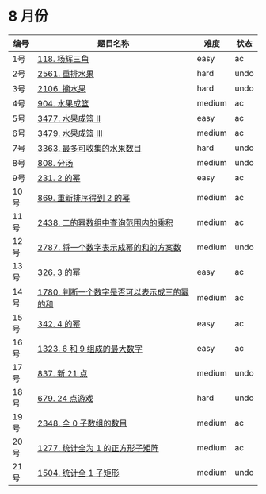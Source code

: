 # 8 月份

**编号**|**题目名称**|**难度**|**状态**
--------|------------|--------|--------
1号|[118. 杨辉三角](./第1题%20118.%20杨辉三角)|easy|ac
2号|[2561. 重排水果](./第2题%202561.%20重排水果)|hard|undo
3号|[2106. 摘水果](./第3题%202106.%20摘水果)|hard|undo
4号|[904. 水果成篮](./第4题%20904.%20水果成篮)|medium|ac
5号|[3477. 水果成篮 II](./第5题%203477.%20水果成篮%20II)|easy|ac
6号|[3479. 水果成篮 III](./第6题%203479.%20水果成篮%20III)|medium|ac
7号|[3363. 最多可收集的水果数目](./第7题%203363.%20最多可收集的水果数目)|hard|undo
8号|[808. 分汤](./第8题%20808.%20分汤)|medium|undo
9号|[231. 2 的幂](./第9题%20231.%202%20的幂)|easy|ac
10号|[869. 重新排序得到 2 的幂](./第10题%20869.%20重新排序得到%202%20的幂)|medium|ac
11号|[2438. 二的幂数组中查询范围内的乘积](./第11题%202438.%20二的幂数组中查询范围内的乘积)|medium|ac
12号|[2787. 将一个数字表示成幂的和的方案数](./第12题%202787.%20将一个数字表示成幂的和的方案数)|medium|undo
13号|[326. 3 的幂](./第13题%20326.%203%20的幂)|easy|ac
14号|[1780. 判断一个数字是否可以表示成三的幂的和](./第14题%201780.%20判断一个数字是否可以表示成三的幂的和)|medium|ac
15号|[342. 4 的幂](./第15题%20342.%204%20的幂)|easy|ac
16号|[1323. 6 和 9 组成的最大数字](./第16题%201323.%206%20和%209%20组成的最大数字)|easy|ac
17号|[837. 新 21 点](./第17题%20837.%20新%2021%20点)|medium|undo
18号|[679. 24 点游戏](./第18题%20679.%2024%20点游戏)|hard|undo
19号|[2348. 全 0 子数组的数目](./第19题%202348.%20全%200%20子数组的数目)|medium|ac
20号|[1277. 统计全为 1 的正方形子矩阵](./第20题%201277.%20统计全为%201%20的正方形子矩阵)|medium|ac
21号|[1504. 统计全 1 子矩形](./第21题%201504.%20统计全%201%20子矩形)|medium|undo
